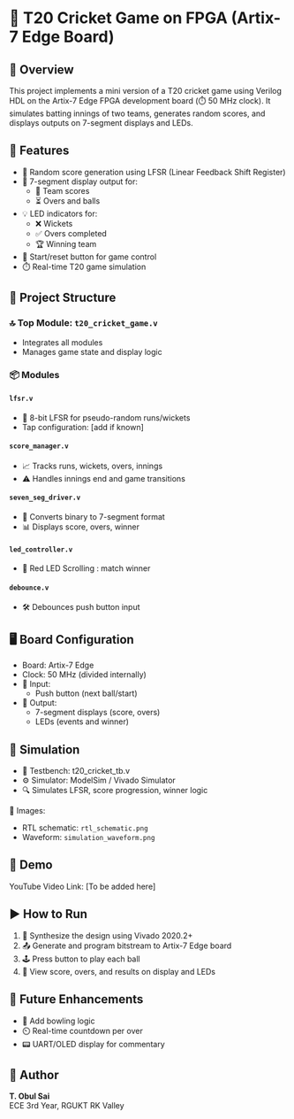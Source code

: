 # 🏏 T20 Cricket Game on FPGA (Artix-7 Edge Board)

## 📘 Overview

This project implements a mini version of a T20 cricket game using Verilog HDL on the Artix-7 Edge FPGA development board (⏱️ 50 MHz clock). It simulates batting innings of two teams, generates random scores, and displays outputs on 7-segment displays and LEDs.

## 🎯 Features

- 🔁 Random score generation using LFSR (Linear Feedback Shift Register)
- 🔢 7-segment display output for:
  - 🏏 Team scores
  - ⏳ Overs and balls
- 💡 LED indicators for:
  - ❌ Wickets
  - ✅ Overs completed
  - 🏆 Winning team
- 🔘 Start/reset button for game control
- ⏱️ Real-time T20 game simulation

## 🧩 Project Structure

### 🔝 Top Module: `t20_cricket_game.v`
- Integrates all modules
- Manages game state and display logic

### 📦 Modules

#### `lfsr.v`
- 🔄 8-bit LFSR for pseudo-random runs/wickets
- Tap configuration: [add if known]

#### `score_manager.v`
- 📈 Tracks runs, wickets, overs, innings
- ⚠️ Handles innings end and game transitions

#### `seven_seg_driver.v`
- 🧮 Converts binary to 7-segment format
- 📊 Displays score, overs, winner

#### `led_controller.v`
- 🔴 Red LED Scrolling : match winner 

#### `debounce.v`
- 🛠️ Debounces push button input

## 🖥️ Board Configuration

- Board: Artix-7 Edge
- Clock: 50 MHz (divided internally)
- 🔘 Input:
  - Push button (next ball/start)
- 🔢 Output:
  - 7-segment displays (score, overs)
  - LEDs (events and winner)

## 🧪 Simulation

- 🧾 Testbench: t20_cricket_tb.v
- ⚙️ Simulator: ModelSim / Vivado Simulator
- 🔍 Simulates LFSR, score progression, winner logic

📸 Images:
- RTL schematic: `rtl_schematic.png`
- Waveform: `simulation_waveform.png`

## 🎥 Demo

YouTube Video Link: [To be added here]

## ▶️ How to Run

1. 🔧 Synthesize the design using Vivado 2020.2+
2. 📤 Generate and program bitstream to Artix-7 Edge board
3. 🕹️ Press button to play each ball
4. 👀 View score, overs, and results on display and LEDs

## 🚀 Future Enhancements

- 🎳 Add bowling logic
- ⏲️ Real-time countdown per over
- 📟 UART/OLED display for commentary

## 👤 Author

**T. Obul Sai**  
ECE 3rd Year, RGUKT RK Valley
